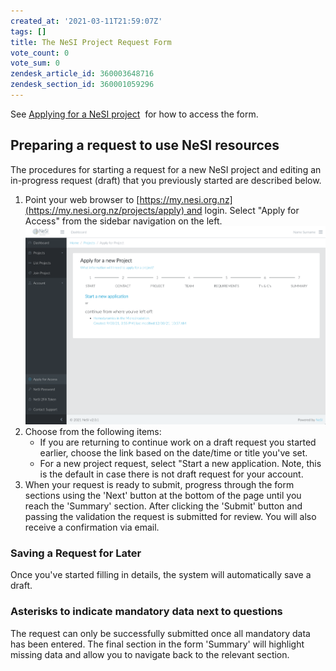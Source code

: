 ```yaml
---
created_at: '2021-03-11T21:59:07Z'
tags: []
title: The NeSI Project Request Form
vote_count: 0
vote_sum: 0
zendesk_article_id: 360003648716
zendesk_section_id: 360001059296
---
```


See [Applying for a NeSI project](../../Getting_Started/Accounts-Projects_and_Allocations/Applying_for_a_new_NeSI_project.md) 
for how to access the form.

## Preparing a request to use NeSI resources

The procedures for starting a request for a new NeSI project and editing
an in-progress request (draft) that you previously started are described
below.

1. Point your web browser to
    [https://my.nesi.org.nz](https://my.nesi.org.nz/projects/apply) and
    login. Select "Apply for Access" from the sidebar navigation on the
    left.  
    ![mceclip1.png](../../../assets/images/The_NeSI_Project_Request_Form.png)
2. Choose from the following items:
    - If you are returning to continue work on a draft request you
        started earlier, choose the link based on the date/time or title
        you've set.
    - For a new project request, select "Start a new
        application. Note, this is the default in case there is not
        draft request for your account.
3. When your request is ready to submit, progress through the form
    sections using the 'Next' button at the bottom of the page until you
    reach the 'Summary' section. After clicking the 'Submit' button and
    passing the validation the request is submitted for review. You will
    also receive a confirmation via email.

### Saving a Request for Later

Once you've started filling in details, the system will automatically
save a draft.

### Asterisks to indicate mandatory data next to questions

The request can only be successfully submitted once all mandatory data
has been entered. The final section in the form 'Summary' will highlight
missing data and allow you to navigate back to the relevant section.
 

